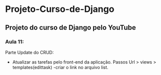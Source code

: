 # Projeto-Curso-de-Django
## Projeto do curso de Django pelo YouTube

### Aula 11:
Parte Update do CRUD:

- Atualizar as tarefas pelo front-end da aplicação.
Passos Url >  views > templates(edittask)
-criar o link no arquivo list.
